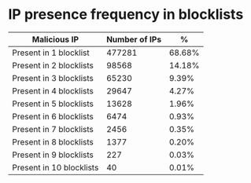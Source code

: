 # IP presence frequency in blocklists
| Malicious IP | Number of IPs | % |
|----|----|----|
| Present in 1 blocklist | 477281 | 68.68% |
| Present in 2 blocklists | 98568 | 14.18% |
| Present in 3 blocklists | 65230 | 9.39% |
| Present in 4 blocklists | 29647 | 4.27% |
| Present in 5 blocklists | 13628 | 1.96% |
| Present in 6 blocklists | 6474 | 0.93% |
| Present in 7 blocklists | 2456 | 0.35% |
| Present in 8 blocklists | 1377 | 0.20% |
| Present in 9 blocklists | 227 | 0.03% |
| Present in 10 blocklists | 40 | 0.01% |
